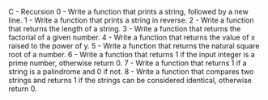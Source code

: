 C - Recursion 
0 - Write a function that prints a string, followed by a new line.
1 - Write a function that prints a string in reverse.
2 - Write a function that returns the length of a string.
3 - Write a function that returns the factorial of a given number.
4 - Write a function that returns the value of x raised to the power of y.
5 - Write a function that returns the natural square root of a number.
6 - Write a function that returns 1 if the input integer is a prime number, otherwise return 0.
7 - Write a function that returns 1 if a string is a palindrome and 0 if not.
8 - Write a function that compares two strings and returns 1 if the strings can be considered identical, otherwise return 0.
